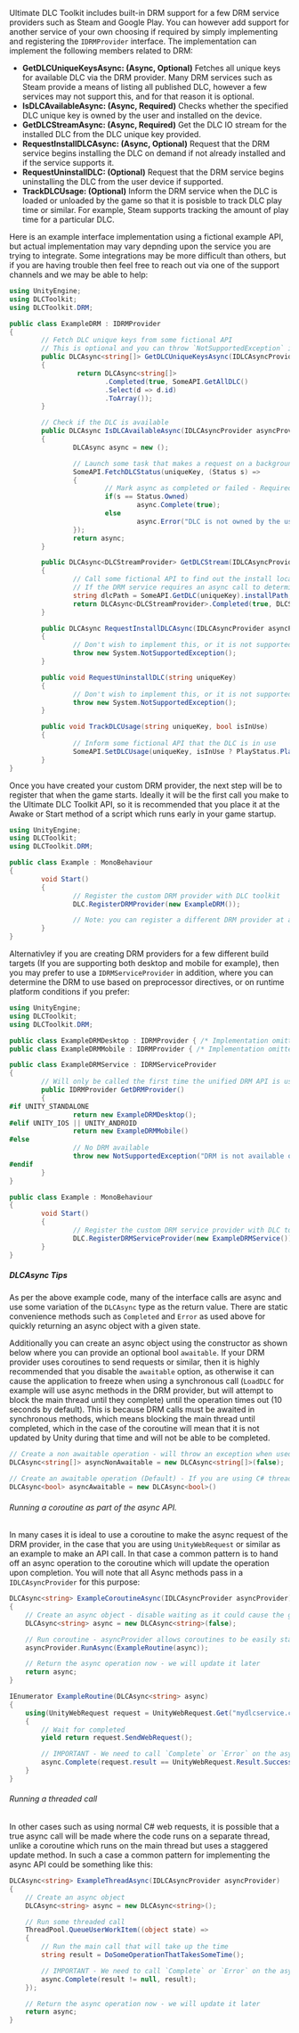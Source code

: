 Ultimate DLC Toolkit includes built-in DRM support for a few DRM service providers such as Steam and Google Play. You can however add support for another service of your own choosing if required by simply implementing and registering the `IDRMProvider` interface. The implementation can implement the following members related to DRM:

* **GetDLCUniqueKeysAsync: (Async, Optional)** Fetches all unique keys for available DLC via the DRM provider. Many DRM services such as Steam provide a means of listing all published DLC, however a few services may not support this, and for that reason it is optional.
* **IsDLCAvailableAsync: (Async, Required)** Checks whether the specified DLC unique key is owned by the user and installed on the device.
* **GetDLCStreamAsync: (Async, Required)** Get the DLC IO stream for the installed DLC from the DLC unique key provided.
* **RequestInstallDLCAsync: (Async, Optional)** Request that the DRM service begins installing the DLC on demand if not already installed and if the service supports it.
* **RequestUninstallDLC: (Optional)** Request that the DRM service begins uninstalling the DLC from the user device if supported.
* **TrackDLCUsage: (Optional)** Inform the DRM service when the DLC is loaded or unloaded by the game so that it is posisble to track DLC play time or similar. For example, Steam supports tracking the amount of play time for a particular DLC.

Here is an example interface implementation using a fictional example API, but actual implementation may vary depnding upon the service you are trying to integrate. Some integrations may be more difficult than others, but if you are having trouble then feel free to reach out via one of the support channels and we may be able to help:

```cs
using UnityEngine;
using DLCToolkit;
using DLCToolkit.DRM;

public class ExampleDRM : IDRMProvider
{
        // Fetch DLC unique keys from some fictional API
        // This is optional and you can throw `NotSupportedException` if you do not wish to implement
        public DLCAsync<string[]> GetDLCUniqueKeysAsync(IDLCAsyncProvider asyncProvider)
        {
                 return DLCAsync<string[]>
                        .Completed(true, SomeAPI.GetAllDLC()
                        .Select(d => d.id)
                        .ToArray());
        }

        // Check if the DLC is available
        public DLCAsync IsDLCAvailableAsync(IDLCAsyncProvider asyncProvider, string uniqueKey)
        {
                DLCAsync async = new ();

                // Launch some task that makes a request on a background thread
                SomeAPI.FetchDLCStatus(uniqueKey, (Status s) =>
                {
                        // Mark async as completed or failed - Required or the method will wait forever when called
                        if(s == Status.Owned)
                                async.Complete(true);
                        else
                                async.Error("DLC is not owned by the user");                        
                });
                return async;
        }

        public DLCAsync<DLCStreamProvider> GetDLCStream(IDLCAsyncProvider asyncProvider, string uniqueKey)
        {
                // Call some fictional API to find out the install location of the DLC
                // If the DRM service requires an async call to determine install location, we would recommend performing that in `GetDLCUniqueKeysAsync` and caching the results in a dictionary or similar
                string dlcPath = SomeAPI.GetDLC(uniqueKey).installPath;
                return DLCAsync<DLCStreamProvider>.Completed(true, DLCStreamProvider.FromFile(dlcPath));
        }

        public DLCAsync RequestInstallDLCAsync(IDLCAsyncProvider asyncProvider, string uniqueKey)
        {
                // Don't wish to implement this, or it is not supported by the service provider
                throw new System.NotSupportedException();
        }

        public void RequestUninstallDLC(string uniqueKey)
        {
                // Don't wish to implement this, or it is not supported by the service provider
                throw new System.NotSupportedException();
        }

        public void TrackDLCUsage(string uniqueKey, bool isInUse)
        {
                // Inform some fictional API that the DLC is in use
                SomeAPI.SetDLCUsage(uniqueKey, isInUse ? PlayStatus.Playing : PlayStatus.NotPlaying);
        }
}
```

Once you have created your custom DRM provider, the next step will be to register that when the game starts. Ideally it will be the first call you make to the Ultimate DLC Toolkit API, so it is recommended that you place it at the Awake or Start method of a script which runs early in your game startup.

```cs
using UnityEngine;
using DLCToolkit;
using DLCToolkit.DRM;

public class Example : MonoBehaviour
{
        void Start()
        {
                // Register the custom DRM provider with DLC toolkit
                DLC.RegisterDRMProvider(new ExampleDRM());

                // Note: you can register a different DRM provider at any time if required using the same approach
        }
}
```

Alternativley if you are creating DRM providers for a few different build targets (If you are supporting both desktop and mobile for example), then you may prefer to use a `IDRMServiceProvider` in addition, where you can determine the DRM to use based on preprocessor directives, or on runtime platform conditions if you prefer:

```cs
using UnityEngine;
using DLCToolkit;
using DLCToolkit.DRM;

public class ExampleDRMDesktop : IDRMProvider { /* Implementation omitted */ }
public class ExampleDRMMobile : IDRMProvider { /* Implementation omitted */ }

public class ExampleDRMService : IDRMServiceProvider
{
        // Will only be called the first time the unified DRM API is used
        public IDRMProvider GetDRMProvider()
        {
#if UNITY_STANDALONE
                return new ExampleDRMDesktop();
#elif UNITY_IOS || UNITY_ANDROID
                return new ExampleDRMMobile()
#else
                // No DRM available
                throw new NotSupportedException("DRM is not available on this platform");
#endif
        }
}

public class Example : MonoBehaviour
{
        void Start()
        {
                // Register the custom DRM service provider with DLC toolkit
                DLC.RegisterDRMServiceProvider(new ExampleDRMService());
        }
}
```

##### DLCAsync Tips
As per the above example code, many of the interface calls are async and use some variation of the `DLCAsync` type as the return value. There are static convenience methods such as `Completed` and `Error` as used above for quickly returning an async object with a given state.  
  
Additionally you can create an async object using the constructor as shown below where you can provide an optional bool `awaitable`. If your DRM provider uses coroutines to send requests or similar, then it is highly recommended that you disable the `awaitable` option, as otherwise it can cause the application to freeze when using a synchronous call (`LoadDLC` for example will use async methods in the DRM provider, but will attempt to block the main thread until they complete) until the operation times out (10 seconds by default). This is because DRM calls must be awaited in synchronous methods, which means blocking the main thread until completed, which in the case of the coroutine will mean that it is not updated by Unity during that time and will not be able to be completed.
```cs
// Create a non awaitable operation - will throw an exception when used in a synchronous call to avoid freeze until timeout
DLCAsync<string[]> asyncNonAwaitable = new DLCAsync<string[]>(false);

// Create an awaitable operation (Default) - If you are using C# threads or Task.Run for the API request, then it is possible for usually async calls to be awaited by blocking the main thread in the case of a synchronous call such as `LoadDLC`
DLCAsync<bool> asyncAwaitable = new DLCAsync<bool>()
```

###### Running a coroutine as part of the async API.  
  
In many cases it is ideal to use a coroutine to make the async request of the DRM provider, in the case that you are using `UnityWebRequest` or similar as an example to make an API call. In that case a common pattern is to hand off an async operation to the coroutine which will update the operation upon completion. You will note that all Async methods pass in a `IDLCAsyncProvider` for this purpose:
```cs
DLCAsync<string> ExampleCoroutineAsync(IDLCAsyncProvider asyncProvider)
{
    // Create an async object - disable waiting as it could cause the game to freeze when using coroutines
    DLCAsync<string> async = new DLCAsync<string>(false);

    // Run coroutine - asyncProvider allows coroutines to be easily started
    asyncProvider.RunAsync(ExampleRoutine(async));

    // Return the async operation now - we will update it later
    return async;
}

IEnumerator ExampleRoutine(DLCAsync<string> async)
{
    using(UnityWebRequest request = UnityWebRequest.Get("mydlcservice.com"))
    {
        // Wait for completed
        yield return request.SendWebRequest();

        // IMPORTANT - We need to call `Complete` or `Error` on the async operation once finished, otherwise it will wait forever
        async.Complete(request.result == UnityWebRequest.Result.Success, request.downloadHandler.text);
    }
}
```

###### Running a threaded call

In other cases such as using normal C# web requests, it is possible that a true async call will be made where the code runs on a separate thread, unlike a coroutine which runs on the main thread but uses a staggered update method. In such a case a common pattern for implementing the async API could be something like this:
```cs
DLCAsync<string> ExampleThreadAsync(IDLCAsyncProvider asyncProvider)
{
    // Create an async object
    DLCAsync<string> async = new DLCAsync<string>();

    // Run some threaded call
    ThreadPool.QueueUserWorkItem((object state) =>
    {
        // Run the main call that will take up the time
        string result = DoSomeOperationThatTakesSomeTime();

        // IMPORTANT - We need to call `Complete` or `Error` on the async operation once finished, otherwise it will wait forever
        async.Complete(result != null, result);
    });

    // Return the async operation now - we will update it later
    return async;
}
```
